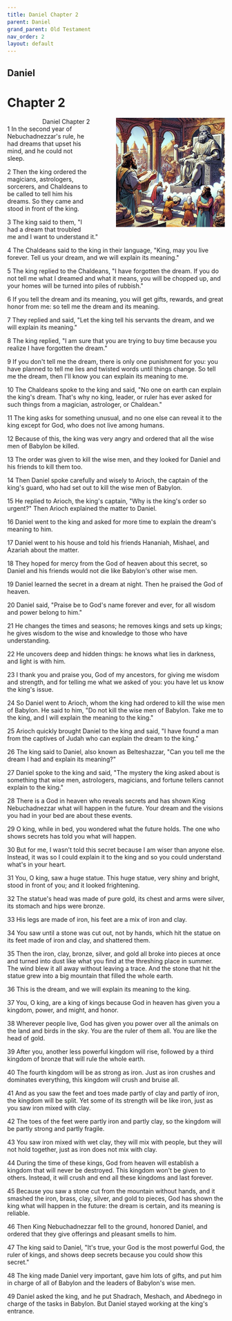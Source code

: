 ```yaml
---
title: Daniel Chapter 2
parent: Daniel
grand_parent: Old Testament
nav_order: 2
layout: default
---
```


## Daniel

# Chapter 2

<div style="clear: both; text-align: right;">
    <img src="/assets/Image/Daniel/500/2.jpg" alt="Daniel Chapter 2" class="chapter-image" style="max-width: 50%; height: auto; float: right; margin: 0 0 10px 10px; padding-left: 10%;">
    <figcaption style="font-size: 14px;">Daniel Chapter 2</figcaption>
</div>
1 In the second year of Nebuchadnezzar's rule, he had dreams that upset his mind, and he could not sleep.

2 Then the king ordered the magicians, astrologers, sorcerers, and Chaldeans to be called to tell him his dreams. So they came and stood in front of the king.

3 The king said to them, "I had a dream that troubled me and I want to understand it."

4 The Chaldeans said to the king in their language, "King, may you live forever. Tell us your dream, and we will explain its meaning."

5 The king replied to the Chaldeans, "I have forgotten the dream. If you do not tell me what I dreamed and what it means, you will be chopped up, and your homes will be turned into piles of rubbish."

6 If you tell the dream and its meaning, you will get gifts, rewards, and great honor from me: so tell me the dream and its meaning.

7 They replied and said, "Let the king tell his servants the dream, and we will explain its meaning."

8 The king replied, "I am sure that you are trying to buy time because you realize I have forgotten the dream."

9 If you don't tell me the dream, there is only one punishment for you: you have planned to tell me lies and twisted words until things change. So tell me the dream, then I'll know you can explain its meaning to me.

10 The Chaldeans spoke to the king and said, "No one on earth can explain the king's dream. That's why no king, leader, or ruler has ever asked for such things from a magician, astrologer, or Chaldean."

11 The king asks for something unusual, and no one else can reveal it to the king except for God, who does not live among humans.

12 Because of this, the king was very angry and ordered that all the wise men of Babylon be killed.

13 The order was given to kill the wise men, and they looked for Daniel and his friends to kill them too.

14 Then Daniel spoke carefully and wisely to Arioch, the captain of the king's guard, who had set out to kill the wise men of Babylon.

15 He replied to Arioch, the king's captain, "Why is the king's order so urgent?" Then Arioch explained the matter to Daniel.

16 Daniel went to the king and asked for more time to explain the dream's meaning to him.

17 Daniel went to his house and told his friends Hananiah, Mishael, and Azariah about the matter.

18 They hoped for mercy from the God of heaven about this secret, so Daniel and his friends would not die like Babylon's other wise men.

19 Daniel learned the secret in a dream at night. Then he praised the God of heaven.

20 Daniel said, "Praise be to God's name forever and ever, for all wisdom and power belong to him."

21 He changes the times and seasons; he removes kings and sets up kings; he gives wisdom to the wise and knowledge to those who have understanding.

22 He uncovers deep and hidden things: he knows what lies in darkness, and light is with him.

23 I thank you and praise you, God of my ancestors, for giving me wisdom and strength, and for telling me what we asked of you: you have let us know the king's issue.

24 So Daniel went to Arioch, whom the king had ordered to kill the wise men of Babylon. He said to him, "Do not kill the wise men of Babylon. Take me to the king, and I will explain the meaning to the king."

25 Arioch quickly brought Daniel to the king and said, "I have found a man from the captives of Judah who can explain the dream to the king."

26 The king said to Daniel, also known as Belteshazzar, "Can you tell me the dream I had and explain its meaning?"

27 Daniel spoke to the king and said, "The mystery the king asked about is something that wise men, astrologers, magicians, and fortune tellers cannot explain to the king."

28 There is a God in heaven who reveals secrets and has shown King Nebuchadnezzar what will happen in the future. Your dream and the visions you had in your bed are about these events.

29 O king, while in bed, you wondered what the future holds. The one who shows secrets has told you what will happen.

30 But for me, I wasn't told this secret because I am wiser than anyone else. Instead, it was so I could explain it to the king and so you could understand what's in your heart.

31 You, O king, saw a huge statue. This huge statue, very shiny and bright, stood in front of you; and it looked frightening.

32 The statue's head was made of pure gold, its chest and arms were silver, its stomach and hips were bronze.

33 His legs are made of iron, his feet are a mix of iron and clay.

34 You saw until a stone was cut out, not by hands, which hit the statue on its feet made of iron and clay, and shattered them.

35 Then the iron, clay, bronze, silver, and gold all broke into pieces at once and turned into dust like what you find at the threshing place in summer. The wind blew it all away without leaving a trace. And the stone that hit the statue grew into a big mountain that filled the whole earth.

36 This is the dream, and we will explain its meaning to the king.

37 You, O king, are a king of kings because God in heaven has given you a kingdom, power, and might, and honor.

38 Wherever people live, God has given you power over all the animals on the land and birds in the sky. You are the ruler of them all. You are like the head of gold.

39 After you, another less powerful kingdom will rise, followed by a third kingdom of bronze that will rule the whole earth.

40 The fourth kingdom will be as strong as iron. Just as iron crushes and dominates everything, this kingdom will crush and bruise all.

41 And as you saw the feet and toes made partly of clay and partly of iron, the kingdom will be split. Yet some of its strength will be like iron, just as you saw iron mixed with clay.

42 The toes of the feet were partly iron and partly clay, so the kingdom will be partly strong and partly fragile.

43 You saw iron mixed with wet clay, they will mix with people, but they will not hold together, just as iron does not mix with clay.

44 During the time of these kings, God from heaven will establish a kingdom that will never be destroyed. This kingdom won't be given to others. Instead, it will crush and end all these kingdoms and last forever.

45 Because you saw a stone cut from the mountain without hands, and it smashed the iron, brass, clay, silver, and gold to pieces, God has shown the king what will happen in the future: the dream is certain, and its meaning is reliable.

46 Then King Nebuchadnezzar fell to the ground, honored Daniel, and ordered that they give offerings and pleasant smells to him.

47 The king said to Daniel, "It's true, your God is the most powerful God, the ruler of kings, and shows deep secrets because you could show this secret."

48 The king made Daniel very important, gave him lots of gifts, and put him in charge of all of Babylon and the leaders of Babylon's wise men.

49 Daniel asked the king, and he put Shadrach, Meshach, and Abednego in charge of the tasks in Babylon. But Daniel stayed working at the king's entrance.


